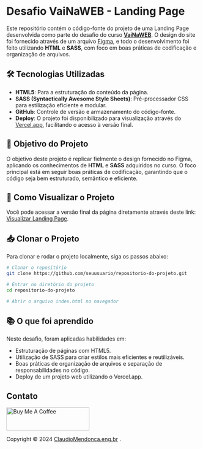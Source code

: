 # Desafio VaiNaWEB - Landing Page

Este repositório contém o código-fonte do projeto de uma Landing Page desenvolvida como parte do desafio do curso [**VaiNaWEB**](https://vainaweb.com.br/). O design do site foi fornecido através de um arquivo [Figma](https://www.figma.com/design/uZ6M7IREptS0fR2RYHZOMp/Desafio-2-Empower?node-id=0-1&node-type=canvas&t=qlNTpsQ6VFrENbN2-0), e todo o desenvolvimento foi feito utilizando **HTML** e **SASS**, com foco em boas práticas de codificação e organização de arquivos.

## 🛠️ Tecnologias Utilizadas

- **HTML5**: Para a estruturação do conteúdo da página.
- **SASS (Syntactically Awesome Style Sheets)**: Pré-processador CSS para estilização eficiente e modular.
- **GitHub**: Controle de versão e armazenamento do código-fonte.
- **Deploy**: O projeto foi disponibilizado para visualização através do [Vercel.app](https://vercel.com/), facilitando o acesso à versão final.

## 🎯 Objetivo do Projeto

O objetivo deste projeto é replicar fielmente o design fornecido no Figma, aplicando os conhecimentos de **HTML** e **SASS** adquiridos no curso. O foco principal está em seguir boas práticas de codificação, garantindo que o código seja bem estruturado, semântico e eficiente.

## 🚀 Como Visualizar o Projeto

Você pode acessar a versão final da página diretamente através deste link: [Visualizar Landing Page](https://vai-na-web-desafio-01.vercel.app/).

## 📥 Clonar o Projeto

Para clonar e rodar o projeto localmente, siga os passos abaixo:

```bash
# Clonar o repositório
git clone https://github.com/seuusuario/repositorio-do-projeto.git

# Entrar no diretório do projeto
cd repositorio-do-projeto

# Abrir o arquivo index.html no navegador
```

## 📚 O que foi aprendido

Neste desafio, foram aplicadas habilidades em:

- Estruturação de páginas com HTML5.
- Utilização de SASS para criar estilos mais eficientes e reutilizáveis.
- Boas práticas de organização de arquivos e separação de responsabilidades no código.
- Deploy de um projeto web utilizando o Vercel.app.

## Contato

<a href="https://www.buymeacoffee.com/claudiomendonca" target="_blank"><img src="https://cdn.buymeacoffee.com/buttons/v2/default-yellow.png" alt="Buy Me A Coffee" style="height: 60px !important;width: 217px !important;" ></a>

Copyright © 2024 <a href="https://www.claudiomendonca.eng.br" target="_blank">ClaudioMendonca.eng.br</a> . 

